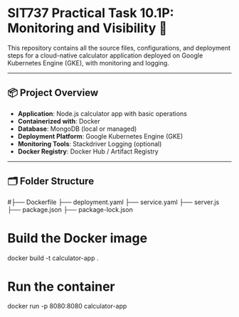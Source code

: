 # SIT737 Practical Task 10.1P: Monitoring and Visibility 🚀

This repository contains all the source files, configurations, and deployment steps for a cloud-native calculator application deployed on Google Kubernetes Engine (GKE), with monitoring and logging.

---

## 📦 Project Overview

- **Application**: Node.js calculator app with basic operations
- **Containerized with**: Docker
- **Database**: MongoDB (local or managed)
- **Deployment Platform**: Google Kubernetes Engine (GKE)
- **Monitoring Tools**: Stackdriver Logging (optional)
- **Docker Registry**: Docker Hub / Artifact Registry

---

## 🗂️ Folder Structure

#├── Dockerfile
├── deployment.yaml
├── service.yaml
├── server.js
├── package.json
├── package-lock.json

# Build the Docker image
docker build -t calculator-app .

# Run the container
docker run -p 8080:8080 calculator-app
